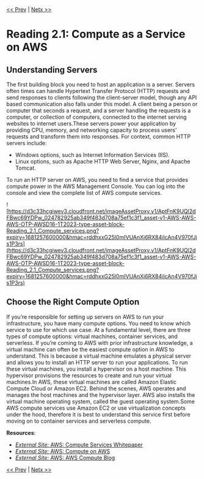 [<< Prev](../week-01/Exercise%202%20Following%20IAM%20Best%20Practices.md)
|
[Netx >>](./Reading%202%202%20Introduction%20to%20Amazon%20Elastic%20Compute%20Cloud.md)

# Reading 2.1: Compute as a Service on AWS

## **Understanding Servers**

The first building block you need to host an application is a server. Servers often times can handle Hypertext Transfer Protocol (HTTP) requests and send responses to clients following the client-server model, though any API based communication also falls under this model. A client being a person or computer that seconds a request, and a server handling the requests is a computer, or collection of computers, connected to the internet serving websites to internet users.These servers power your application by providing CPU, memory, and networking capacity to process users’ requests and transform them into responses. For context, common HTTP servers include:

- Windows options, such as Internet Information Services (IIS).
- Linux options, such as Apache HTTP Web Server, Nginx, and Apache Tomcat.

To run an HTTP server on AWS, you need to find a service that provides compute power in the AWS Management Console. You can log into the console and view the complete list of AWS compute services.

![https://d3c33hcgiwev3.cloudfront.net/imageAssetProxy.v1/AptFnK9UQl2dFBwc69YDPw_024782925ab349f483d708a75ef1c3f1_asset-v1-AWS-AWS-AWS-OTP-AWSD16-1T2023-type-asset-block-Reading_2.1_Compute_services.png?expiry=1681257600000&hmac=rddhxxG25I0mIVUAnXj6RX84iIcAn4V970fJis1P3rs](https://d3c33hcgiwev3.cloudfront.net/imageAssetProxy.v1/AptFnK9UQl2dFBwc69YDPw_024782925ab349f483d708a75ef1c3f1_asset-v1-AWS-AWS-AWS-OTP-AWSD16-1T2023-type-asset-block-Reading_2.1_Compute_services.png?expiry=1681257600000&hmac=rddhxxG25I0mIVUAnXj6RX84iIcAn4V970fJis1P3rs)

## **Choose the Right Compute Option**

If you’re responsible for setting up servers on AWS to run your infrastructure, you have many compute options. You need to know which service to use for which use case. At a fundamental level, there are three types of compute options: virtual machines, container services, and serverless. If you’re coming to AWS with prior infrastructure knowledge, a virtual machine can often be the easiest compute option in AWS to understand. This is because a virtual machine emulates a physical server and allows you to install an HTTP server to run your applications. To run these virtual machines, you install a hypervisor on a host machine. This hypervisor provisions the resources to create and run your virtual machines.In AWS, these virtual machines are called Amazon Elastic Compute Cloud or Amazon EC2. Behind the scenes, AWS operates and manages the host machines and the hypervisor layer. AWS also installs the virtual machine operating system, called the guest operating system.Some AWS compute services use Amazon EC2 or use virtualization concepts under the hood, therefore it is best to understand this service first before moving on to container services and serverless compute.

**Resources**:

- [*External Site:* AWS: Compute Services Whitepaper](https://docs.aws.amazon.com/whitepapers/latest/aws-overview/compute-services.html)
- [*External Site:* AWS: Compute on AWS](https://aws.amazon.com/products/compute/)
- [*External Site:* AWS: AWS Compute Blog](https://aws.amazon.com/blogs/compute/)

[<< Prev](../week-01/Exercise%202%20Following%20IAM%20Best%20Practices.md)
|
[Netx >>](./Reading%202%202%20Introduction%20to%20Amazon%20Elastic%20Compute%20Cloud.md)
